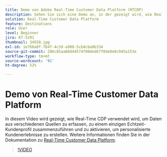 ```yaml
---
title: Demo von Adobe Real-Time Customer Data Platform (RTCDP)
description: Sehen Sie sich eine Demo an, in der gezeigt wird, wie Real-Time CDP verwendet wird, um Daten aus verschiedenen Quellen zu sammeln, zu einem einzigen Echtzeit-Kundenprofil zusammenzuführen und zu aktivieren, um personalisierte Kundenerlebnisse zu erstellen.
solution: Real-Time Customer Data Platform
feature: Destinations
role: User
level: Beginner
jira: KT-5291
thumbnail: 34558.jpg
exl-id: 1e766a0f-7b4f-4c3d-a908-5cb4cba8b334
source-git-commit: 286c85aa88d44574f00ded67f0de8e0c945a153e
workflow-type: tm+mt
source-wordcount: '91'
ht-degree: 52%

---
```


# Demo von Real-Time Customer Data Platform

In diesem Video wird gezeigt, wie Real-Time CDP verwendet wird, um Daten aus verschiedenen Quellen zu erfassen, zu einem einzigen Echtzeit-Kundenprofil zusammenzuführen und zu aktivieren, um personalisierte Kundenerlebnisse zu erstellen. Weitere Informationen finden Sie in der Dokumentation zu [Real-Time Customer Data Platform](https://experienceleague.adobe.com/docs/experience-platform/rtcdp/overview.html?lang=de).

>[!VIDEO](https://video.tv.adobe.com/v/38091?learn=on&enablevpops&captions=ger)
